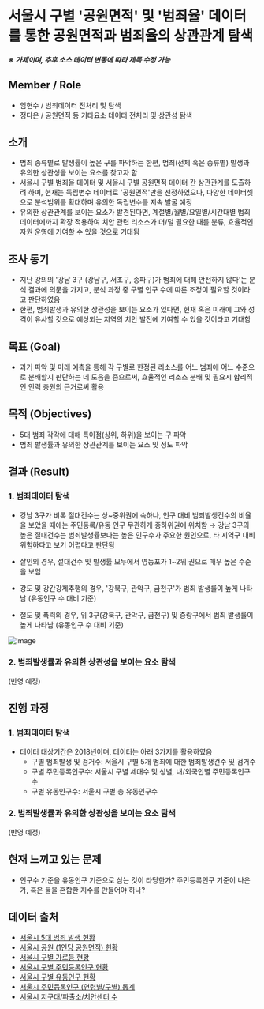 # 서울시 구별 '공원면적' 및 '범죄율' 데이터를 통한 공원면적과 범죄율의 상관관계 탐색
##### ※ 가제이며, 추후 소스 데이터 변동에 따라 제목 수정 가능

## Member / Role
* 임현수 / 범죄데이터 전처리 및 탐색
* 정다은 / 공원면적 등 기타요소 데이터 전처리 및 상관성 탐색

## 소개
* 범죄 종류별로 발생률이 높은 구를 파악하는 한편, 범죄(전체 혹은 종류별) 발생과 유의한 상관성을 보이는 요소를 찾고자 함
* 서울시 구별 범죄율 데이터 및 서울시 구별 공원면적 데이터 간 상관관계를 도출하려 하며, 현재는 독립변수 데이터로 '공원면적'만을 선정하였으나, 다양한 데이터셋으로 분석범위를 확대하며 유의한 독립변수를 지속 발굴 예정
* 유의한 상관관계를 보이는 요소가 발견된다면, 계절별/월별/요일별/시간대별 범죄 데이터에까지 확장 적용하여 치안 관련 리소스가 더/덜 필요한 때를 분류, 효율적인 자원 운영에 기여할 수 있을 것으로 기대됨

## 조사 동기
* 지난 강의의 '강남 3구 (강남구, 서초구, 송파구)가 범죄에 대해 안전하지 않다'는 분석 결과에 의문을 가지고, 분석 과정 중 구별 인구 수에 따른 조정이 필요할 것이라고 판단하였음
* 한편, 범죄발생과 유의한 상관성을 보이는 요소가 있다면, 현재 혹은 미래에 그와 성격이 유사할 것으로 예상되는 지역의 치안 발전에 기여할 수 있을 것이라고 기대함

## 목표 (Goal)
* 과거 파악 및 미래 예측을 통해 각 구별로 한정된 리소스를 어느 범죄에 어느 수준으로 분배할지 판단하는 데 도움을 줌으로써, 효율적인 리소스 분배 및 필요시 합리적인 인력 충원의 근거로써 활용

## 목적 (Objectives)
* 5대 범죄 각각에 대해 특이점(상위, 하위)을 보이는 구 파악
* 범죄 발생률과 유의한 상관관계를 보이는 요소 및 정도 파악

## 결과 (Result)
### 1. 범죄데이터 탐색
* 강남 3구가 비록 절대건수는 상~중위권에 속하나, 인구 대비 범죄발생건수의 비율을 보았을 때에는 주민등록/유동 인구 무관하게 중하위권에 위치함
   → 강남 3구의 높은 절대건수는 범죄발생률보다는 높은 인구수가 주요한 원인으로, 타 지역구 대비 위험하다고 보기 어렵다고 판단됨

* 살인의 경우, 절대건수 및 발생률 모두에서 영등포가 1~2위 권으로 매우 높은 수준을 보임
* 강도 및 강간강제추행의 경우, '강북구, 관악구, 금천구'가 범죄 발생률이 높게 나타남 (유동인구 수 대비 기준)
* 절도 및 폭력의 경우, 위 3구(강북구, 관악구, 금천구) 및 중랑구에서 범죄 발생률이 높게 나타남 (유동인구 수 대비 기준)

![image](https://user-images.githubusercontent.com/78459305/107248906-20912380-6a76-11eb-86d4-4c0d32b5f123.png)

### 2. 범죄발생률과 유의한 상관성을 보이는 요소 탐색

(반영 예정)



## 진행 과정
### 1. 범죄데이터 탐색
* 데이터 대상기간은 2018년이며, 데이터는 아래 3가지를 활용하였음
  * 구별 범죄발생 및 검거수: 서울시 구별 5개 범죄에 대한 범죄발생건수 및 검거수
  * 구별 주민등록인구수: 서울시 구별 세대수 및 성별, 내/외국인별 주민등록인구수
  * 구별 유동인구수: 서울시 구별 총 유동인구수


### 2. 범죄발생률과 유의한 상관성을 보이는 요소 탐색

(반영 예정)


## 현재 느끼고 있는 문제
* 인구수 기준을 유동인구 기준으로 삼는 것이 타당한가? 주민등록인구 기준이 나은가, 혹은 둘을 혼합한 지수를 만들어야 하나?


## 데이터 출처
* [서울시 5대 범죄 발생 현황](http://data.seoul.go.kr/dataList/316/S/2/datasetView.do)
* [서울시 공원 (1인당 공원면적) 현황](http://data.seoul.go.kr/dataList/360/S/2/datasetView.do)
* [서울시 구별 가로등 현황](http://data.seoul.go.kr/dataList/261/S/2/datasetView.do)
* [서울시 구별 주민등록인구 현황](http://data.seoul.go.kr/dataList/419/S/2/datasetView.do)
* [서울시 구별 유동인구 현황](http://datakorea.datastore.or.kr/profile/geo/04000KR11/#flow_top_bottom_private_data)
* [서울시 주민등록인구 (연령별/구별) 통계](http://data.seoul.go.kr/dataList/10718/S/2/datasetView.do)
* [서울시 지구대/파출소/치안센터 수](http://data.seoul.go.kr/dataList/224/S/2/datasetView.do)
